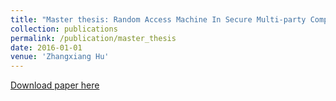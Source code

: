 ```yaml
---
title: "Master thesis: Random Access Machine In Secure Multi-party Computation"
collection: publications
permalink: /publication/master_thesis
date: 2016-01-01
venue: 'Zhangxiang Hu'
---
```


[Download paper here](http://zhangxianghu.github.io/files/master_thesis.pdf)
